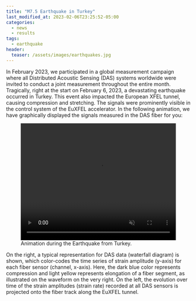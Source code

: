 ```yaml
---
title: "M7.5 Earthquake in Turkey"
last_modified_at: 2023-02-06T23:25:52-05:00
categories:
  - news
  - results
tags:
  - earthquake
header:
  teaser: /assets/images/earthquakes.jpg
---
```


In February 2023, we participated in a global measurement campaign where all Distributed Acoustic Sensing (DAS) systems worldwide were invited to conduct a joint measurement throughout the entire month. Tragically, right at the start on February 6, 2023, a devastating earthquake occurred in Turkey. This event also  impacted the European XFEL tunnel, causing compression and stretching. The signals were prominently visible in the control system of the EuXFEL accelerator. In the following animation, we have graphically displayed the signals measured in the DAS fiber for you:

<figure class="align-center">
<video muted autoplay loop width="100%" height="320">
  <source src="{{ site.url }}{{ site.baseurl }}/assets/animations/anim_eq_map.mp4" type="video/mp4">
</video>
  <figcaption>Animation during the Earthquake from Turkey.</figcaption>
</figure> 



On the right, a typical representation for DAS data (waterfall diagram) is shown, which color-codes the time series of strain amplitude (y-axis) for each fiber sensor (channel, x-axis). Here, the dark blue color represents compression and light yellow represents elongation of a fiber segment, as illustrated on the waveform on the very right. On the left, the evolution over time of the strain amplitudes (strain rate) recorded at all DAS sensors is projected onto the fiber track along the EuXFEL tunnel.


